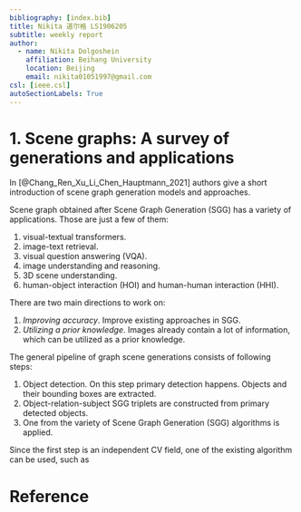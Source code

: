 ```yaml
---
bibliography: [index.bib]
title: Nikita 道尔格 LS1906205
subtitle: weekly report
author:
  - name: Nikita Dolgoshein
    affiliation: Beihang University
    location: Beijing
    email: nikita01051997@gmail.com
csl: [ieee.csl]
autoSectionLabels: True
---
```


# 1. Scene graphs: A survey of generations and applications

In [@Chang_Ren_Xu_Li_Chen_Hauptmann_2021] authors give a short introduction of scene graph generation models and approaches.

Scene graph obtained after Scene Graph Generation (SGG) has a variety of applications. Those are just a few of them:

1. visual-textual transformers.
2. image-text retrieval.
3. visual question answering (VQA).
4. image understanding and reasoning.
5. 3D scene understanding.
6. human-object interaction (HOI) and human-human interaction (HHI).

There are two main directions to work on:

1. *Improving accuracy*. Improve existing approaches in SGG.
2. *Utilizing a prior knowledge*. Images already contain a lot of information, which can be utilized as a prior knowledge.

The general pipeline of graph scene generations consists of following steps:

1. Object detection. On this step primary detection happens. Objects and their bounding boxes are extracted.
2. Object-relation-subject SGG triplets are constructed from primary detected objects.
3. One from the variety of Scene Graph Generation (SGG) algorithms is applied.

Since the first step is an independent CV field, one of the existing algorithm can be used, such as 

# Reference